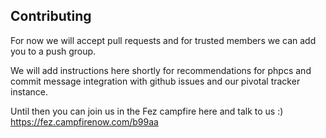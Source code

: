 Contributing
---
For now we will accept pull requests and for trusted members we can add you to a push group.

We will add instructions here shortly for recommendations for phpcs and commit message integration with github issues and our pivotal tracker instance.

Until then you can join us in the Fez campfire here and talk to us :) https://fez.campfirenow.com/b99aa
